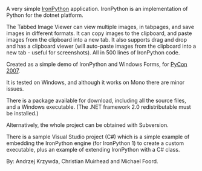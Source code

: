 A very simple [IronPython](http://www.codeplex.com/IronPython) application. IronPython is an implementation of Python for the dotnet platform.

The Tabbed Image Viewer can view multiple images, in tabpages, and save images in different formats. It can copy images to the clipboard, and paste images from the clipboard into a new tab. It also supports drag and drop and has a clipboard viewer (will auto-paste images from the clipboard into a new tab - useful for screenshots). All in 500 lines of IronPython code.

Created as a simple demo of IronPython and Windows Forms, for [PyCon 2007](http://us.pycon.org/).

It is tested on Windows, and although it works on Mono there are minor issues.

There is a package available for download, including all the source files, and a Windows executable. (The .NET framework 2.0 redistributable must be installed.)

Alternatively, the whole project can be obtained with Subversion.

There is a sample Visual Studio project (C#) which is a simple example of embedding the IronPython engine (for IronPython 1) to create a custom executable, plus an example of extending IronPython with a C# class.

By: Andrzej Krzywda, Christian Muirhead and Michael Foord.